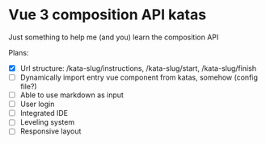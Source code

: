 # Vue 3 composition API katas

Just something to help me (and you) learn the composition API

Plans:

- [x] Url structure: /kata-slug/instructions, /kata-slug/start, /kata-slug/finish
- [ ] Dynamically import entry vue component from katas, somehow (config file?)
- [ ] Able to use markdown as input
- [ ] User login
- [ ] Integrated IDE
- [ ] Leveling system
- [ ] Responsive layout